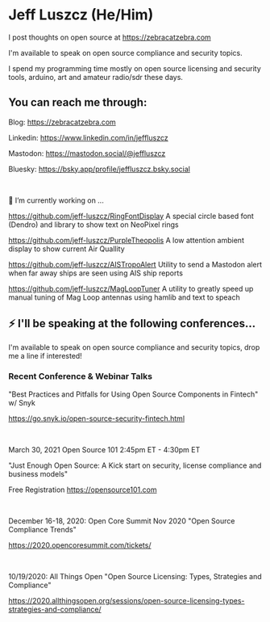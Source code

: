 

# Jeff Luszcz (He/Him)

I post thoughts on open source at https://zebracatzebra.com 


I'm available to speak on open source compliance and security topics.


I spend my programming time mostly on open source licensing and security tools, arduino, art and amateur radio/sdr these days.



## You can reach me through:


Blog:     https://zebracatzebra.com

Linkedin: https://www.linkedin.com/in/jeffluszcz

Mastodon: https://mastodon.social/@jeffluszcz

Bluesky: https://bsky.app/profile/jeffluszcz.bsky.social




 &nbsp;
 &nbsp;
  

🔭 I’m currently working on ...
  
  https://github.com/jeff-luszcz/RingFontDisplay A special circle based font (Dendro) and library to show text on NeoPixel rings
  
  https://github.com/jeff-luszcz/PurpleTheopolis A low attention ambient display to show current Air Quallity
  
  https://github.com/jeff-luszcz/AISTropoAlert   Utility to send a Mastodon alert when far away ships are seen using AIS ship reports
  
  https://github.com/jeff-luszcz/MagLoopTuner    A utility to greatly speed up manual tuning of Mag Loop antennas using hamlib and text to speach
  
## ⚡ I'll be speaking at the following conferences...


I'm available to speak on open source compliance and security topics, drop me a line if interested!



### Recent Conference & Webinar Talks


"Best Practices and Pitfalls for Using Open Source Components in Fintech" w/ Snyk

https://go.snyk.io/open-source-security-fintech.html

 &nbsp;
 &nbsp;

March 30, 2021 Open Source 101 2:45pm ET - 4:30pm ET

"Just Enough Open Source: A Kick start on security, license compliance and business models"

Free Registration https://opensource101.com

 &nbsp;
 &nbsp;

December 16-18, 2020: Open Core Summit Nov 2020 "Open Source Compliance Trends" 

https://2020.opencoresummit.com/tickets/ 


 &nbsp;
 &nbsp;
 
10/19/2020: All Things Open "Open Source Licensing: Types, Strategies and Compliance"

https://2020.allthingsopen.org/sessions/open-source-licensing-types-strategies-and-compliance/ 


<!--
**jeff-luszcz/jeff-luszcz** is a ✨ _special_ ✨ repository because its `README.md` (this file) appears on your GitHub profile.

Here are some ideas to get you started:

- 🔭 I’m currently working on ...
- 🌱 I’m currently learning ...
- 👯 I’m looking to collaborate on ...
- 🤔 I’m looking for help with ...
- 💬 Ask me about ...
- 📫 How to reach me: ...
- 😄 Pronouns: ...
- ⚡ Fun fact: ...
-->
